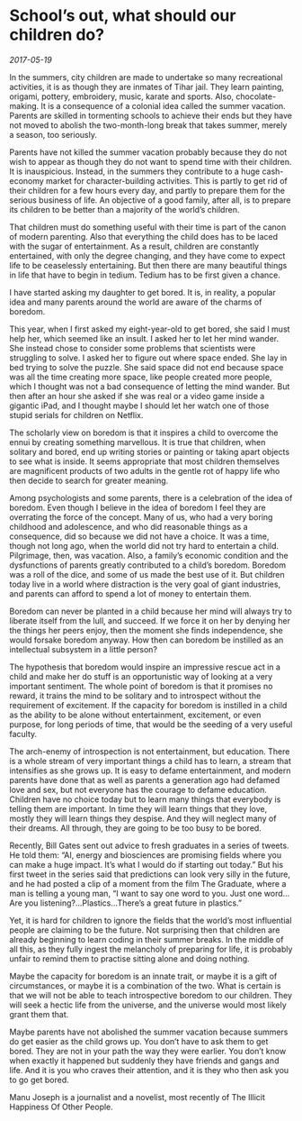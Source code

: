 # School&#8217;s out, what should our children do?

*2017-05-19*

In the summers, city children are made to undertake so many recreational
activities, it is as though they are inmates of Tihar jail. They learn
painting, origami, pottery, embroidery, music, karate and sports. Also,
chocolate-making. It is a consequence of a colonial idea called the
summer vacation. Parents are skilled in tormenting schools to achieve
their ends but they have not moved to abolish the two-month-long break
that takes summer, merely a season, too seriously.

Parents have not killed the summer vacation probably because they do not
wish to appear as though they do not want to spend time with their
children. It is inauspicious. Instead, in the summers they contribute to
a huge cash-economy market for character-building activities. This is
partly to get rid of their children for a few hours every day, and
partly to prepare them for the serious business of life. An objective of
a good family, after all, is to prepare its children to be better than a
majority of the world’s children.

That children must do something useful with their time is part of the
canon of modern parenting. Also that everything the child does has to be
laced with the sugar of entertainment. As a result, children are
constantly entertained, with only the degree changing, and they have
come to expect life to be ceaselessly entertaining. But then there are
many beautiful things in life that have to begin in tedium. Tedium has
to be first given a chance.

I have started asking my daughter to get bored. It is, in reality, a
popular idea and many parents around the world are aware of the charms
of boredom.

This year, when I first asked my eight-year-old to get bored, she said I
must help her, which seemed like an insult. I asked her to let her mind
wander. She instead chose to consider some problems that scientists were
struggling to solve. I asked her to figure out where space ended. She
lay in bed trying to solve the puzzle. She said space did not end
because space was all the time creating more space, like people created
more people, which I thought was not a bad consequence of letting the
mind wander. But then after an hour she asked if she was real or a video
game inside a gigantic iPad, and I thought maybe I should let her watch
one of those stupid serials for children on Netflix.

The scholarly view on boredom is that it inspires a child to overcome
the ennui by creating something marvellous. It is true that children,
when solitary and bored, end up writing stories or painting or taking
apart objects to see what is inside. It seems appropriate that most
children themselves are magnificent products of two adults in the gentle
rot of happy life who then decide to search for greater meaning.

Among psychologists and some parents, there is a celebration of the idea
of boredom. Even though I believe in the idea of boredom I feel they are
overrating the force of the concept. Many of us, who had a very boring
childhood and adolescence, and who did reasonable things as a
consequence, did so because we did not have a choice. It was a time,
though not long ago, when the world did not try hard to entertain a
child. Pilgrimage, then, was vacation. Also, a family’s economic
condition and the dysfunctions of parents greatly contributed to a
child’s boredom. Boredom was a roll of the dice, and some of us made the
best use of it. But children today live in a world where distraction is
the very goal of giant industries, and parents can afford to spend a lot
of money to entertain them.

Boredom can never be planted in a child because her mind will always try
to liberate itself from the lull, and succeed. If we force it on her by
denying her the things her peers enjoy, then the moment she finds
independence, she would forsake boredom anyway. How then can boredom be
instilled as an intellectual subsystem in a little person?

The hypothesis that boredom would inspire an impressive rescue act in a
child and make her do stuff is an opportunistic way of looking at a very
important sentiment. The whole point of boredom is that it promises no
reward, it trains the mind to be solitary and to introspect without the
requirement of excitement. If the capacity for boredom is instilled in a
child as the ability to be alone without entertainment, excitement, or
even purpose, for long periods of time, that would be the seeding of a
very useful faculty.

The arch-enemy of introspection is not entertainment, but education.
There is a whole stream of very important things a child has to learn, a
stream that intensifies as she grows up. It is easy to defame
entertainment, and modern parents have done that as well as parents a
generation ago had defamed love and sex, but not everyone has the
courage to defame education. Children have no choice today but to learn
many things that everybody is telling them are important. In time they
will learn things that they love, mostly they will learn things they
despise. And they will neglect many of their dreams. All through, they
are going to be too busy to be bored.

Recently, Bill Gates sent out advice to fresh graduates in a series of
tweets. He told them: “AI, energy and biosciences are promising fields
where you can make a huge impact. It’s what I would do if starting out
today.” But his first tweet in the series said that predictions can look
very silly in the future, and he had posted a clip of a moment from the
film The Graduate, where a man is telling a young man, “I want to say
one word to you. Just one word…Are you listening?...Plastics…There’s a
great future in plastics.”

Yet, it is hard for children to ignore the fields that the world’s most
influential people are claiming to be the future. Not surprising then
that children are already beginning to learn coding in their summer
breaks. In the middle of all this, as they fully ingest the melancholy
of preparing for life, it is probably unfair to remind them to practise
sitting alone and doing nothing.

Maybe the capacity for boredom is an innate trait, or maybe it is a gift
of circumstances, or maybe it is a combination of the two. What is
certain is that we will not be able to teach introspective boredom to
our children. They will seek a hectic life from the universe, and the
universe would most likely grant them that.

Maybe parents have not abolished the summer vacation because summers do
get easier as the child grows up. You don’t have to ask them to get
bored. They are not in your path the way they were earlier. You don’t
know when exactly it happened but suddenly they have friends and gangs
and life. And it is you who craves their attention, and it is they who
then ask you to go get bored.

Manu Joseph is a journalist and a novelist, most recently of The Illicit
Happiness Of Other People.
